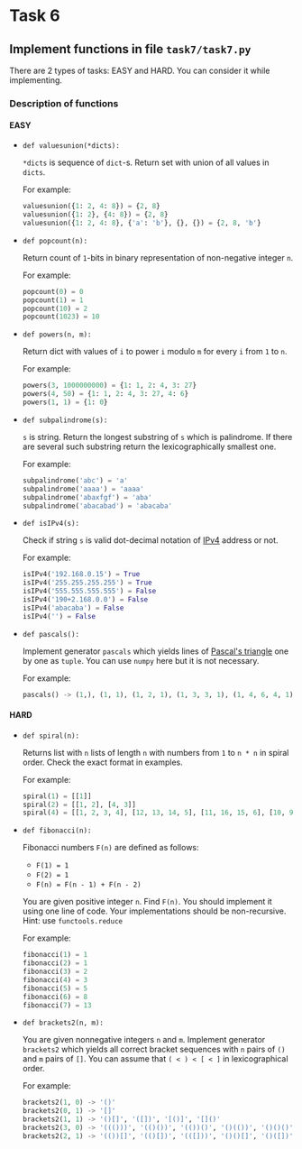 # Task 6

## Implement functions in file `task7/task7.py`

There are 2 types of tasks: EASY and HARD. You can consider it while implementing.

### Description of functions

#### EASY

* `def valuesunion(*dicts):`

  `*dicts` is sequence of `dict`-s. Return set with union of all values in `dicts`.
  
  For example:
    ```python
    valuesunion({1: 2, 4: 8}) = {2, 8}
    valuesunion({1: 2}, {4: 8}) = {2, 8}
    valuesunion({1: 2, 4: 8}, {'a': 'b'}, {}, {}) = {2, 8, 'b'}
    ```

* `def popcount(n):`

  Return count of `1`-bits in binary representation of non-negative integer `n`.
  
  For example:
    ```python
    popcount(0) = 0
    popcount(1) = 1
    popcount(10) = 2
    popcount(1023) = 10
    ```

* `def powers(n, m):`

  Return dict with values of `i` to power `i` modulo `m` for every `i` from `1` to `n`.
  
  For example:
    ```python
    powers(3, 1000000000) = {1: 1, 2: 4, 3: 27}
    powers(4, 50) = {1: 1, 2: 4, 3: 27, 4: 6}
    powers(1, 1) = {1: 0}
    ```

* `def subpalindrome(s):`

  `s` is string. Return the longest substring of `s` which is palindrome. If there are several such substring return the lexicographically smallest one.

  For example:
    ```python
    subpalindrome('abc') = 'a'
    subpalindrome('aaaa') = 'aaaa'
    subpalindrome('abaxfgf') = 'aba'
    subpalindrome('abacabad') = 'abacaba'
    ```

* `def isIPv4(s):`

  Check if string `s` is valid dot-decimal notation of [IPv4](https://en.wikipedia.org/wiki/IPv4) address or not.
  
  For example:
    ```python
    isIPv4('192.168.0.15') = True
    isIPv4('255.255.255.255') = True
    isIPv4('555.555.555.555') = False
    isIPv4('190+2.168.0.0') = False
    isIPv4('abacaba') = False
    isIPv4('') = False
    ```

* `def pascals():`

  Implement generator `pascals` which yields lines of [Pascal's triangle](https://en.wikipedia.org/wiki/Pascal%27s_triangle) one by one as `tuple`. You can use `numpy` here but it is not necessary.

  For example:
    ```python
    pascals() -> (1,), (1, 1), (1, 2, 1), (1, 3, 3, 1), (1, 4, 6, 4, 1), (1, 5, 10, 10, 5, 1), ...
    ```

#### HARD

* `def spiral(n):`

  Returns list with `n` lists of length `n` with numbers from `1` to `n * n` in spiral order. Check the exact format in examples.

  For example:
    ```python
    spiral(1) = [[1]]
    spiral(2) = [[1, 2], [4, 3]]
    spiral(4) = [[1, 2, 3, 4], [12, 13, 14, 5], [11, 16, 15, 6], [10, 9, 8, 7]]

    ```

* `def fibonacci(n):`

  Fibonacci numbers `F(n)` are defined as follows:

  * `F(1) = 1`
  * `F(2) = 1`
  * `F(n) = F(n - 1) + F(n - 2)`

  You are given positive integer `n`. Find `F(n)`. You should implement it using one line of code. Your implementations should be non-recursive. Hint: use `functools.reduce`

  For example:
    ```python
    fibonacci(1) = 1
    fibonacci(2) = 1
    fibonacci(3) = 2
    fibonacci(4) = 3
    fibonacci(5) = 5
    fibonacci(6) = 8
    fibonacci(7) = 13
    ```

* `def brackets2(n, m):`

  You are given nonnegative integers `n` and `m`. Implement generator `brackets2` which yields all correct bracket sequences with `n` pairs of `()` and `m` pairs of `[]`. You can assume that `( < ) < [ < ]` in lexicographical order.

  For example:
    ```python
    brackets2(1, 0) -> '()'
    brackets2(0, 1) -> '[]'
    brackets2(1, 1) -> '()[]', '([])', '[()]', '[]()'
    brackets2(3, 0) -> '((()))', '(()())', '(())()', '()(())', '()()()'
    brackets2(2, 1) -> '(())[]', '(()[])', '(([]))', '()()[]', '()([])', '()[()]', '()[]()', '([()])', '([]())', '([])()', '[(())]', '[()()]', '[()]()', '[](())', '[]()()'
    ```
